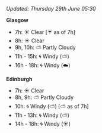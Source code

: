 *Updated: Thursday 29th June 05:30*

**Glasgow**

* 7h: :sunny: Clear [:umbrella: as of 7h]
* 8h: :sunny: Clear
* 9h, 10h: :partly_sunny: Partly Cloudy
* 11h - 15h: :cyclone: Windy (:partly_sunny:)
* 16h - 18h: :cyclone: Windy (:cloud:)

**Edinburgh**

* 7h: :sunny: Clear
* 8h, 9h: :partly_sunny: Partly Cloudy
* 10h: :cyclone: Windy (:partly_sunny:) [:partly_sunny: as of 7h]
* 11h - 13h: :cyclone: Windy (:partly_sunny:)
* 14h - 18h: :cyclone: Windy (:sunny:)
